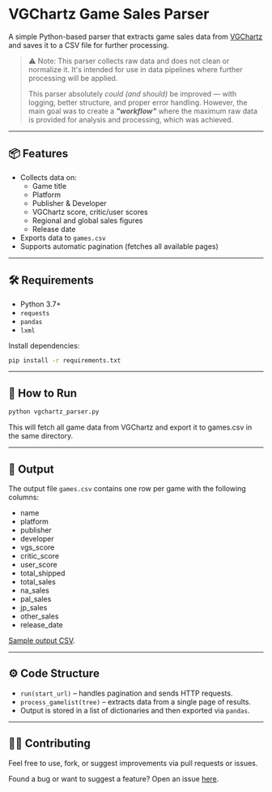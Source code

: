 # VGChartz Game Sales Parser

A simple Python-based parser that extracts game sales data from [VGChartz](https://www.vgchartz.com/games/games.php) and saves it to a CSV file for further processing.

> ⚠️ Note: This parser collects raw data and does not clean or normalize it. It's intended for use in data pipelines where further processing will be applied.
> 
> This parser absolutely *could (and should)* be improved — with logging, better structure, and proper error handling.
> However, the main goal was to create a ***"workflow"*** where the maximum raw data is provided for analysis and processing, which was achieved.

---

## 📦 Features

- Collects data on:
  - Game title
  - Platform
  - Publisher & Developer
  - VGChartz score, critic/user scores
  - Regional and global sales figures
  - Release date
- Exports data to `games.csv`
- Supports automatic pagination (fetches all available pages)
  
---

## 🛠 Requirements

- Python 3.7+
- `requests`
- `pandas`
- `lxml`

Install dependencies:
```bash
pip install -r requirements.txt
```

---

## 🚀 How to Run
```bash
python vgchartz_parser.py
```
This will fetch all game data from VGChartz and export it to games.csv in the same directory.

---

## 📂 Output
The output file `games.csv` contains one row per game with the following columns:
- name
- platform
- publisher
- developer
- vgs_score
- critic_score
- user_score
- total_shipped
- total_sales
- na_sales
- pal_sales
- jp_sales
- other_sales
- release_date

[Sample output CSV](./games.csv).

---

## ⚙️ Code Structure
- `run(start_url)` – handles pagination and sends HTTP requests.
- `process_gamelist(tree)` – extracts data from a single page of results.
- Output is stored in a list of dictionaries and then exported via `pandas`.

---

## 🧑‍💻 Contributing
Feel free to use, fork, or suggest improvements via pull requests or issues.

Found a bug or want to suggest a feature? Open an issue [here](https://github.com/Oleksef/vgchartz_scraper/issues).
